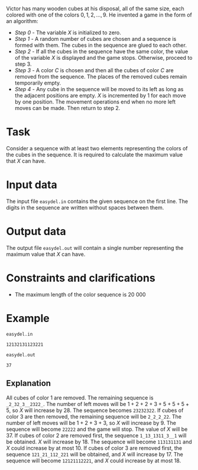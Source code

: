 Victor has many wooden cubes at his disposal, all of the same size, each colored with one of the colors $0, 1, 2, ..., 9$. He invented a game in the form of an algorithm:
* *Step 0* - The variable $X$ is initialized to zero.
* *Step 1* - A random number of cubes are chosen and a sequence is formed with them. The cubes in the sequence are glued to each other.
* *Step 2* - If all the cubes in the sequence have the same color, the value of the variable $X$ is displayed and the game stops. Otherwise, proceed to step $3$.
* *Step 3* - A color $C$ is chosen and then all the cubes of color $C$ are removed from the sequence. The places of the removed cubes remain temporarily empty.
* *Step 4* - Any cube in the sequence will be moved to its left as long as the adjacent positions are empty. $X$ is incremented by $1$ for each move by one position. The movement operations end when no more left moves can be made. Then return to step $2$.

# Task

Consider a sequence with at least two elements representing the colors of the cubes in the sequence. It is required to calculate the maximum value that $X$ can have.

# Input data

The input file `easydel.in` contains the given sequence on the first line. The digits in the sequence are written without spaces between them.

# Output data

The output file `easydel.out` will contain a single number representing the maximum value that $X$ can have.

# Constraints and clarifications

* The maximum length of the color sequence is $20\ 000$

# Example

`easydel.in`
```
12132131123221
```

`easydel.out`
```
37
```

## Explanation

All cubes of color $1$ are removed. The remaining sequence is `_2_32_3__2322_`. The number of left moves will be $1 + 2 + 2 + 3 + 5 + 5 + 5 + 5$, so $X$ will increase by $28$. The sequence becomes `23232322`.
If cubes of color $3$ are then removed, the remaining sequence will be `2_2_2_22`. The number of left moves will be $1 + 2 + 3 + 3$, so $X$ will increase by $9$. The sequence will become `22222` and the game will stop. The value of $X$ will be $37$.
If cubes of color $2$ are removed first, the sequence `1_13_1311_3__1` will be obtained. $X$ will increase by $18$. The sequence will become `113131131` and $X$ could increase by at most $10$.
If cubes of color $3$ are removed first, the sequence `121_21_112_221` will be obtained, and $X$ will increase by $17$. The sequence will become `12121112221`, and $X$ could increase by at most $18$.